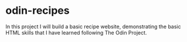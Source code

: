 # odin-recipes

In this project I will build a basic recipe website, demonstrating the basic HTML skills that I have learned following The Odin Project.